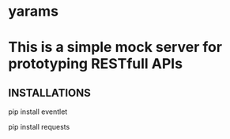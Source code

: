 # yarams
# This is a simple mock server for prototyping RESTfull APIs


INSTALLATIONS
-------------------------------


pip install eventlet

pip install requests
